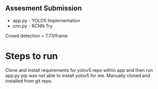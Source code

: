 ## Assesment Submission

* app.py - YOLO5 Implementation
* cnn.py - RCNN Try

Crowd detection = 7.73/frame

# Steps to run
Clone and install requirements for yolov5 repo within app and then run app.py
pip was not able to install yolov5 for me. Manually cloned and installed from git repo. 
